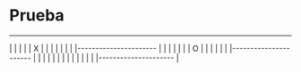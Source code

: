 # Prueba

-------------------------
|       |	|	|
|  X	|	|	|
|	|	|	|
|---------------------- |
|       |	|	|
|	|   O	|	|
|	|	|	|
|---------------------- |
|       |	|	|
|	|	|	|
|	|	|	|
|---------------------  |